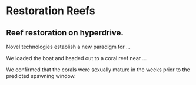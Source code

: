 # Restoration Reefs

## Reef restoration on hyperdrive.

Novel technologies establish a new paradigm for ...

We loaded the boat and headed out to a coral reef near ...

We confirmed that the corals were sexually mature in the weeks prior to the predicted spawning window.